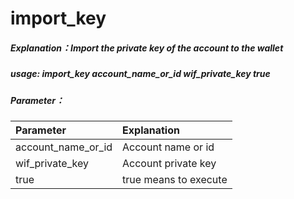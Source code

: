 #  import_key

##### Explanation：Import the private key of the account to the wallet

##### usage: import_key account_name_or_id wif_private_key true

##### Parameter：

| Parameter | Explanation |
| :--- | :--- |
| account_name_or_id | Account name or id |
| wif_private_key | Account private key |
| true | true means to execute |
